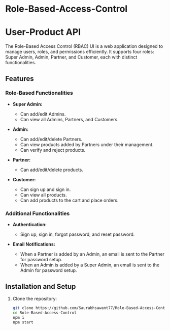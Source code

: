 # Role-Based-Access-Control

# User-Product API

The Role-Based Access Control (RBAC) UI is a web application designed to manage users, roles, and permissions efficiently. 
It supports four roles: Super Admin, Admin, Partner, and Customer, each with distinct functionalities.

## Features

### Role-Based Functionalities
- **Super Admin:**
  - Can add/edit Admins.
  - Can view all Admins, Partners, and Customers.

- **Admin:**
  - Can add/edit/delete Partners.
  - Can view products added by Partners under their management.
  - Can verify and reject products.

- **Partner:**
  - Can add/edit/delete products.

- **Customer:**
  - Can sign up and sign in.
  - Can view all products.
  - Can add products to the cart and place orders.

### Additional Functionalities
- **Authentication:**
  - Sign up, sign in, forgot password, and reset password.
  
- **Email Notifications:**
  - When a Partner is added by an Admin, an email is sent to the Partner for password setup.
  - When an Admin is added by a Super Admin, an email is sent to the Admin for password setup.

## Installation and Setup

1. Clone the repository:
   ```bash
   git clone https://github.com/Saurabhsawant77/Role-Based-Access-Control.git
   cd Role-Based-Access-Control
   npm i
   npm start

